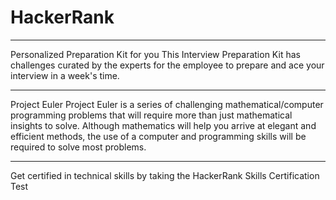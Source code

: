 # HackerRank

***********************
Personalized Preparation Kit for you
This Interview Preparation Kit has challenges curated by the experts for the employee to prepare and ace your interview in a week's time.

***********************
Project Euler
Project Euler is a series of challenging mathematical/computer programming problems that will require more than just mathematical insights to solve. Although mathematics will help you arrive at elegant and efficient methods, the use of a computer and programming skills will be required to solve most problems.

***********************
Get certified in technical skills by taking the HackerRank Skills Certification Test

